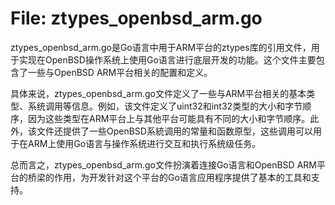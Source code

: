 # File: ztypes_openbsd_arm.go

ztypes_openbsd_arm.go是Go语言中用于ARM平台的ztypes库的引用文件，用于实现在OpenBSD操作系统上使用Go语言进行底层开发的功能。这个文件主要包含了一些与OpenBSD ARM平台相关的配置和定义。

具体来说，ztypes_openbsd_arm.go文件定义了一些与ARM平台相关的基本类型、系统调用等信息。例如，该文件定义了uint32和int32类型的大小和字节顺序，因为这些类型在ARM平台上与其他平台可能具有不同的大小和字节顺序。此外，该文件还提供了一些OpenBSD系統调用的常量和函数原型，这些调用可以用于在ARM上使用Go语言与操作系统进行交互和执行系统级任务。

总而言之，ztypes_openbsd_arm.go文件扮演着连接Go语言和OpenBSD ARM平台的桥梁的作用，为开发针对这个平台的Go语言应用程序提供了基本的工具和支持。


